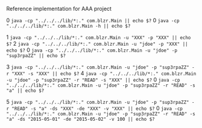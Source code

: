 Reference implementation for AAA project

0 `java -cp "../../../lib/*:." com.blzr.Main || echo $?`
0 `java -cp "../../../lib/*:." com.blzr.Main -h || echo $?`

1 `java -cp "../../../lib/*:." com.blzr.Main -u "XXX" -p "XXX" || echo $?`
2 `java -cp "../../../lib/*:." com.blzr.Main -u "jdoe" -p "XXX" || echo $?`
0 `java -cp "../../../lib/*:." com.blzr.Main -u "jdoe" -p "sup3rpaZZ" || echo $?`

3 `java -cp "../../../lib/*:." com.blzr.Main -u "jdoe" -p "sup3rpaZZ" -r "XXX" -s "XXX" || echo $?`
4 `java -cp "../../../lib/*:." com.blzr.Main -u "jdoe" -p "sup3rpaZZ" -r "READ" -s "XXX" || echo $?`
0 `java -cp "../../../lib/*:." com.blzr.Main -u "jdoe" -p "sup3rpaZZ" -r "READ" -s "a" || echo $?`

5 `java -cp "../../../lib/*:." com.blzr.Main -u "jdoe" -p "sup3rpaZZ" -r "READ" -s "a" -ds "XXX" -de "XXX" -v "XXX" || echo $?`
0 `java -cp "../../../lib/*:." com.blzr.Main -u "jdoe" -p "sup3rpaZZ" -r "READ" -s "a" -ds "2015-05-01" -de "2015-05-02" -v 100 || echo $?`
